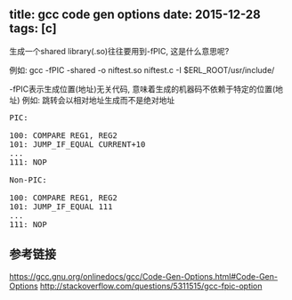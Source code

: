 title: gcc code gen options
date: 2015-12-28
tags: [c]
---

生成一个shared library(.so)往往要用到-fPIC, 这是什么意思呢?
<!--more-->
例如:
gcc -fPIC -shared -o niftest.so niftest.c -I $ERL_ROOT/usr/include/

-fPIC表示生成位置(地址)无关代码, 意味着生成的机器码不依赖于特定的位置(地址)
例如: 跳转会以相对地址生成而不是绝对地址
<pre>
PIC:

100: COMPARE REG1, REG2
101: JUMP_IF_EQUAL CURRENT+10
...
111: NOP

Non-PIC:

100: COMPARE REG1, REG2
101: JUMP_IF_EQUAL 111
...
111: NOP
</pre>

## 参考链接
https://gcc.gnu.org/onlinedocs/gcc/Code-Gen-Options.html#Code-Gen-Options
http://stackoverflow.com/questions/5311515/gcc-fpic-option

